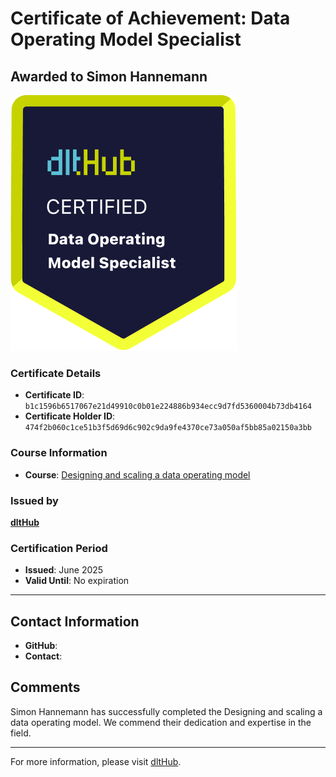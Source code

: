 
# Certificate of Achievement: Data Operating Model Specialist

## Awarded to **Simon Hannemann**

![Course Image](../badges/Data_Op_Model_Spec.png)

### Certificate Details
- **Certificate ID**: `b1c1596b6517067e21d49910c0b01e224886b934ecc9d7fd5360004b73db4164`
- **Certificate Holder ID**: `474f2b060c1ce51b3f5d69d6c902c9da9fe4370ce73a050af5bb85a02150a3bb`

### Course Information
- **Course**: [Designing and scaling a data operating model](https://www.youtube.com/live/CMXm-7x0290)

### Issued by
[**dltHub**](https://dlthub.com/) 

### Certification Period
- **Issued**: June 2025
- **Valid Until**: No expiration

---

## Contact Information
- **GitHub**: 
- **Contact**: 

## Comments
Simon Hannemann has successfully completed the Designing and scaling a data operating model. We commend their dedication and expertise in the field.

---

For more information, please visit [dltHub](https://dlthub.com/).
    